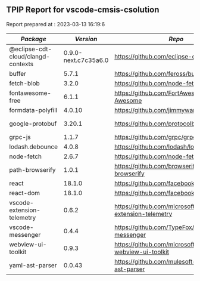 ## TPIP Report for vscode-cmsis-csolution

Report prepared at : 2023-03-13 16:19:6

| *Package* | *Version* | *Repo* | *License* | *Assessment* |
|---|---|---|---|---|
|@eclipse-cdt-cloud/clangd-contexts|0.9.0-next.c7c35a6.0|https://github.com/eclipse-cdt-cloud|[HERE](https://github.com/eclipse-cdt-cloud/clangd-contexts/blob/main/LICENSE)|EPL-2.0|
|buffer|5.7.1|https://github.com/feross/buffer|[HERE](https://github.com/feross/buffer/blob/master/LICENSE)|MIT|
|fetch-blob|3.2.0|https://github.com/node-fetch/fetch-blob|[HERE](https://github.com/node-fetch/fetch-blob/blob/main/LICENSE)|MIT|
|fontawesome-free|6.1.1|https://github.com/FortAwesome/Font-Awesome|[HERE](https://github.com/FortAwesome/Font-Awesome/blob/6.x/LICENSE.txt)|MIT|
|formdata-polyfill|4.0.10|https://github.com/jimmywarting/FormData|[HERE](https://github.com/jimmywarting/FormData/blob/master/LICENSE)|MIT|
|google-protobuf|3.20.1|https://github.com/protocolbuffers/protobuf|[HERE](https://github.com/protocolbuffers/protobuf/blob/main/LICENSE)|BSD-3-Clause|
|grpc-js|1.1.7|https://github.com/grpc/grpc-node|[HERE](https://github.com/grpc/grpc-node/blob/master/LICENSE)|Apache-2.0|
|lodash.debounce|4.0.8|https://github.com/lodash/lodash|[HERE](https://github.com/lodash/lodash/blob/master/LICENSE)|MIT|
|node-fetch|2.6.7|https://github.com/node-fetch/node-fetch|[HERE](https://github.com/node-fetch/node-fetch/blob/master/LICENSE.md)|MIT|
|path-browserify|1.0.1|https://github.com/browserify/path-browserify|[HERE](https://github.com/browserify/path-browserify/blob/master/LICENSE)|MIT|
|react|18.1.0|https://github.com/facebook/react|[HERE](https://github.com/facebook/react/blob/main/LICENSE)|MIT|
|react-dom|18.1.0|https://github.com/facebook/react|[HERE](https://github.com/facebook/react/blob/main/LICENSE)|MIT|
|vscode-extension-telemetry|0.6.2|https://github.com/microsoft/vscode-extension-telemetry|[HERE](https://github.com/microsoft/vscode-extension-telemetry/blob/main/LICENSE)|MIT|
|vscode-messenger|0.4.4|https://github.com/TypeFox/vscode-messenger|[HERE](https://github.com/TypeFox/vscode-messenger/blob/v0.4.4/LICENSE)|MIT|
|webview-ui-toolkit|0.9.3|https://github.com/microsoft/vscode-webview-ui-toolkit|[HERE](https://github.com/microsoft/vscode-webview-ui-toolkit/blob/main/LICENSE)|MIT|
|yaml-ast-parser|0.0.43|https://github.com/mulesoft-labs/yaml-ast-parser|[HERE](https://github.com/mulesoft-labs/yaml-ast-parser/blob/master/license.txt)|Apache-2.0|
